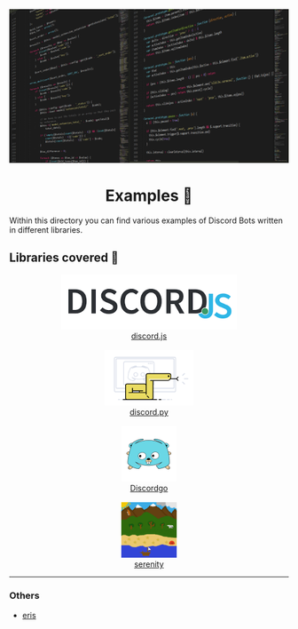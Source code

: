 <!-- markdownlint-disable -->
<div align="center">
<img src="../assets/libraries.png">
<br>
<h1>Examples 🤖</h1>
</div>

Within this directory you can find various examples of Discord Bots written in different libraries.

## Libraries covered 📜

<div align="center">
<a href="discordjs/">
<img src="../assets/libraries/discordjs.png" height="100">
<br>
discord.js
</a> 
<br>
<br>

<a href="discordpy/">
<img src="../assets/libraries/discordpy.png" height="100">
<br>
discord.py
</a>
<br>
<br>

<a href="Discordgo/">
<img src="../assets/libraries/discordgo.png" height="100">
<br>
Discordgo
</a>
<br>
<br>

<a href="serenity/">
<img src="../assets/libraries/serenity.png" height="100">
<br>
serenity
</a>
</div>

<hr>

### Others

<ul>
<li><a href="eris/">eris</a></li>
</ul>

